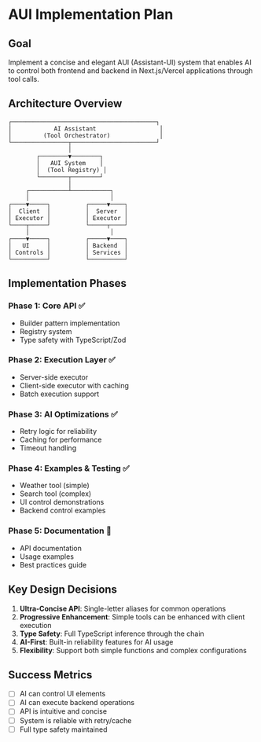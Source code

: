 # AUI Implementation Plan

## Goal
Implement a concise and elegant AUI (Assistant-UI) system that enables AI to control both frontend and backend in Next.js/Vercel applications through tool calls.

## Architecture Overview

```
┌─────────────────────────────────────────┐
│            AI Assistant                  │
│         (Tool Orchestrator)              │
└────────────────┬────────────────────────┘
                 │
        ┌────────▼────────┐
        │   AUI System    │
        │  (Tool Registry) │
        └────────┬────────┘
                 │
     ┌───────────┴───────────┐
     │                       │
┌────▼─────┐          ┌─────▼────┐
│  Client  │          │  Server  │
│ Executor │          │ Executor │
└────┬─────┘          └─────┬────┘
     │                       │
┌────▼─────┐          ┌─────▼────┐
│   UI     │          │ Backend  │
│ Controls │          │ Services │
└──────────┘          └──────────┘
```

## Implementation Phases

### Phase 1: Core API ✅
- Builder pattern implementation
- Registry system
- Type safety with TypeScript/Zod

### Phase 2: Execution Layer ✅
- Server-side executor
- Client-side executor with caching
- Batch execution support

### Phase 3: AI Optimizations ✅
- Retry logic for reliability
- Caching for performance
- Timeout handling

### Phase 4: Examples & Testing ✅
- Weather tool (simple)
- Search tool (complex)
- UI control demonstrations
- Backend control examples

### Phase 5: Documentation 🔄
- API documentation
- Usage examples
- Best practices guide

## Key Design Decisions

1. **Ultra-Concise API**: Single-letter aliases for common operations
2. **Progressive Enhancement**: Simple tools can be enhanced with client execution
3. **Type Safety**: Full TypeScript inference through the chain
4. **AI-First**: Built-in reliability features for AI usage
5. **Flexibility**: Support both simple functions and complex configurations

## Success Metrics
- [ ] AI can control UI elements
- [ ] AI can execute backend operations
- [ ] API is intuitive and concise
- [ ] System is reliable with retry/cache
- [ ] Full type safety maintained